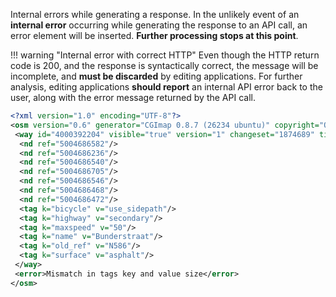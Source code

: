 Internal errors while generating a response.<!--powtórzenie nagłówka--> In the unlikely event of an **internal error** occurring while generating the response to an API call, an error element will be inserted. **Further processing stops at this point**.<!--niepotrzebne pobrubienie-->

!!! warning "Internal error with correct HTTP"
    Even though the HTTP return code is 200, and the response is syntactically correct, the message will be incomplete, and **must be discarded** by editing applications. For further analysis, editing applications **should report** an internal API error back to the user, along with the error message returned by the API call.<!--niepotrzebne pobrubienia-->

``` xml title="wayWithTag_example.xml" linenums="1" hl_lines="18"
<?xml version="1.0" encoding="UTF-8"?>
<osm version="0.6" generator="CGImap 0.8.7 (26234 ubuntu)" copyright="OpenStreetMap and contributors" attribution="http://www.openstreetmap.org/copyright" license="http://opendatacommons.org/licenses/odbl/1-0/">
 <way id="4000392204" visible="true" version="1" changeset="1874689" timestamp="2022-07-26T20:56:27Z" user="mmd2" uid="1">
  <nd ref="5004686582"/>
  <nd ref="5004686236"/>
  <nd ref="5004686540"/>
  <nd ref="5004686705"/>
  <nd ref="5004686546"/>
  <nd ref="5004686468"/>
  <nd ref="5004686472"/>
  <tag k="bicycle" v="use_sidepath"/>
  <tag k="highway" v="secondary"/>
  <tag k="maxspeed" v="50"/>
  <tag k="name" v="Bunderstraat"/>
  <tag k="old_ref" v="N586"/>
  <tag k="surface" v="asphalt"/>
 </way>
 <error>Mismatch in tags key and value size</error>
</osm>
```